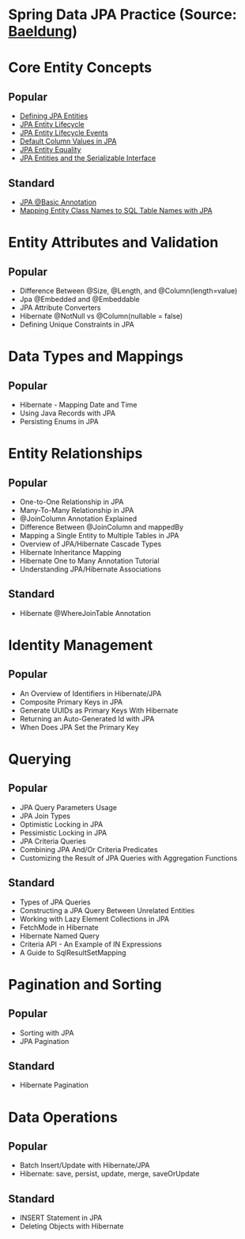 # Spring Data JPA Practice (Source: [Baeldung](https://www.baeldung.com/learn-jpa-hibernate))

# Core Entity Concepts
## Popular
- [Defining JPA Entities](https://github.com/sakethsusarla/spring-data-jpa/tree/defining-jpa-entities)
- [JPA Entity Lifecycle](https://github.com/sakethsusarla/spring-data-jpa/tree/jpa-entity-lifecycle)
- [JPA Entity Lifecycle Events](https://github.com/sakethsusarla/spring-data-jpa/tree/jpa-entity-lifecycle-events)
- [Default Column Values in JPA](https://github.com/sakethsusarla/spring-data-jpa/tree/jpa-default-column-values)
- [JPA Entity Equality](https://github.com/sakethsusarla/spring-data-jpa/tree/jpa-entity-equality)
- [JPA Entities and the Serializable Interface](https://github.com/sakethsusarla/spring-data-jpa/tree/jpa-entities-serializable)

## Standard
- [JPA @Basic Annotation](https://github.com/sakethsusarla/spring-data-jpa/tree/jpa-basic-annotation)
- [Mapping Entity Class Names to SQL Table Names with JPA](https://github.com/sakethsusarla/spring-data-jpa/tree/jpa-basic-annotation)

# Entity Attributes and Validation
## Popular
- Difference Between @Size, @Length, and @Column(length=value)
- Jpa @Embedded and @Embeddable
- JPA Attribute Converters
- Hibernate @NotNull vs @Column(nullable = false)
- Defining Unique Constraints in JPA

# Data Types and Mappings
## Popular
- Hibernate - Mapping Date and Time
- Using Java Records with JPA
- Persisting Enums in JPA

# Entity Relationships
## Popular
- One-to-One Relationship in JPA
- Many-To-Many Relationship in JPA
- @JoinColumn Annotation Explained
- Difference Between @JoinColumn and mappedBy
- Mapping a Single Entity to Multiple Tables in JPA
- Overview of JPA/Hibernate Cascade Types
- Hibernate Inheritance Mapping
- Hibernate One to Many Annotation Tutorial
- Understanding JPA/Hibernate Associations

## Standard
- Hibernate @WhereJoinTable Annotation

# Identity Management
## Popular
- An Overview of Identifiers in Hibernate/JPA
- Composite Primary Keys in JPA
- Generate UUIDs as Primary Keys With Hibernate
- Returning an Auto-Generated Id with JPA
- When Does JPA Set the Primary Key

# Querying
## Popular
- JPA Query Parameters Usage
- JPA Join Types
- Optimistic Locking in JPA
- Pessimistic Locking in JPA
- JPA Criteria Queries
- Combining JPA And/Or Criteria Predicates
- Customizing the Result of JPA Queries with Aggregation Functions

## Standard
- Types of JPA Queries
- Constructing a JPA Query Between Unrelated Entities
- Working with Lazy Element Collections in JPA
- FetchMode in Hibernate
- Hibernate Named Query
- Criteria API - An Example of IN Expressions
- A Guide to SqlResultSetMapping

# Pagination and Sorting
## Popular
- Sorting with JPA
- JPA Pagination

## Standard
- Hibernate Pagination

# Data Operations
## Popular
- Batch Insert/Update with Hibernate/JPA
- Hibernate: save, persist, update, merge, saveOrUpdate

## Standard
- INSERT Statement in JPA
- Deleting Objects with Hibernate
